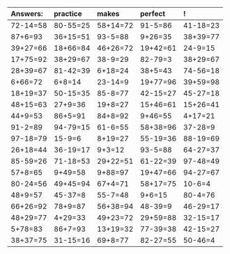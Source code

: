 | Answers: | practice | makes | perfect | ! |
| :--- | :--- | :--- | :--- | :--- |
| 72-14=58 | 80-55=25 | 58+14=72 | 91-5=86 | 41-18=23 | 
| 87+6=93 | 36+15=51 | 93-5=88 | 9+26=35 | 38+39=77 | 
| 39+27=66 | 18+66=84 | 46+26=72 | 19+42=61 | 24-9=15 | 
| 17+75=92 | 38+29=67 | 38-9=29 | 82-79=3 | 38+29=67 | 
| 28+39=67 | 81-42=39 | 6+18=24 | 38+5=43 | 74-56=18 | 
| 6+66=72 | 6+8=14 | 23-14=9 | 19+77=96 | 39+59=98 | 
| 18+19=37 | 50-15=35 | 85-8=77 | 42-15=27 | 45-27=18 | 
| 48+15=63 | 27+9=36 | 19+8=27 | 15+46=61 | 15+26=41 | 
| 44+9=53 | 86+5=91 | 84+8=92 | 9+46=55 | 4+17=21 | 
| 91-2=89 | 94-79=15 | 61-6=55 | 58+38=96 | 37-28=9 | 
| 97-18=79 | 15-9=6 | 8+19=27 | 55-19=36 | 88-19=69 | 
| 26+18=44 | 36-19=17 | 9+3=12 | 93-5=88 | 64-27=37 | 
| 85-59=26 | 71-18=53 | 29+22=51 | 61-22=39 | 97-48=49 | 
| 57+8=65 | 9+49=58 | 9+88=97 | 19+47=66 | 94-27=67 | 
| 80-24=56 | 49+45=94 | 67+4=71 | 58+17=75 | 10-6=4 | 
| 48+9=57 | 45-37=8 | 55-7=48 | 9+6=15 | 80-4=76 | 
| 66+26=92 | 78+9=87 | 56+38=94 | 48-39=9 | 46-29=17 | 
| 48+29=77 | 4+29=33 | 49+23=72 | 29+59=88 | 32-15=17 | 
| 5+78=83 | 86+7=93 | 13+19=32 | 77-39=38 | 42-15=27 | 
| 38+37=75 | 31-15=16 | 69+8=77 | 82-27=55 | 50-46=4 | 
